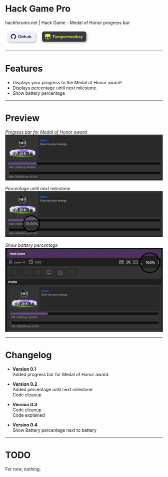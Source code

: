 # Hack Game Pro
 hackforums.net | Hack Game - Medal of Honor progress bar

[<img src="imgs/btn1.svg?raw=true" height="50">](https://github.com/Flexxkii/Hack-Game-Pro)
[<img src="imgs/btn2.svg?raw=true" height="50">](https://github.com/Flexxkii/Hack-Game-Pro/raw/main/Hack%20Game%20-%20Medal%20of%20Honor%20progress%20bar.user.js)

 ---

# Features

-	Displays your progress to the Medal of Honor award!
-	Displays percentage until next milestone.
-	Show battery percentage

 ---

# Preview

*Progress bar for Medal of Honor award*
![Preview](imgs/preview2.png?raw=true "Preview")

*Percentage until next milestone*
![Preview](imgs/preview.png?raw=true "Preview")

*Show battery percentage*
![Preview](imgs/preview3.png?raw=true "Preview")

---

# Changelog
-	**Version 0.1**\
	Added progress bar for Medal of Honor award.

-	**Version 0.2**\
	Added percentage until next milestone\
	Code cleanup

-	**Version 0.3**\
	Code cleanup\
	Code explained

-	**Version 0.4**\
	Show Battery percentage next to battery

---

# TODO

For now, nothing.

